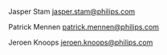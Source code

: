 Jasper Stam <jasper.stam@philips.com>

Patrick Mennen <patrick.mennen@philips.com>

Jeroen Knoops <jeroen.knoops@philips.com>
